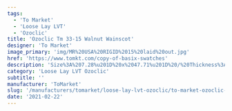```yaml
---
tags:
  - 'To Market'
  - 'Loose Lay LVT'
  - 'Ozoclic'
title: 'Ozoclic Tm 33-15 Walnut Wainscot'
designer: 'To Market'
image_primary: 'img/MR%20USA%20RIGID%2015%20laid%20out.jpg'
href: 'https://www.tomkt.com/copy-of-basix-swatches'
description: 'Size%3A%207.28%u201D%20x%2047.71%u201D%20/%20Thickness%3A%205.0mm%20%28Includes%20AcoustX%20Soundproof%20Backing%29%20/%20Wear%20Layer%3A%2020mil%20/%20Edge%3A%20Bevel%20/%20Construction%3A%20Floating%20Click%20/%20Limited%20Warranty%3A%2025%20Year%20Residential%20/%2010%20Year%20Commercial'
category: 'Loose Lay LVT Ozoclic'
subtitle: ''
manufacturer: 'ToMarket'
slug: '/manufacturers/tomarket/loose-lay-lvt-ozoclic/to-market-ozoclic-tm-33-15-walnut-wainscot'
date: '2021-02-22'
---
```


